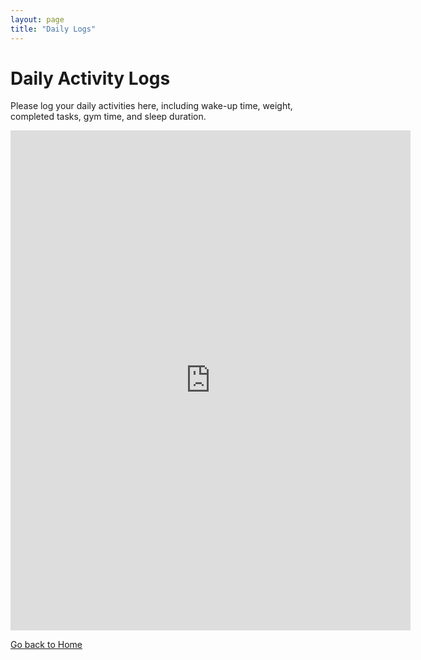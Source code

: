 ```yaml
---
layout: page
title: "Daily Logs"
---
```


# Daily Activity Logs

Please log your daily activities here, including wake-up time, weight, completed tasks, gym time, and sleep duration.

<iframe src="https://docs.google.com/forms/d/e/YOUR_FORM_ID/viewform?embedded=true" width="640" height="800" frameborder="0" marginheight="0" marginwidth="0">Loading…</iframe>

[Go back to Home](./index)
